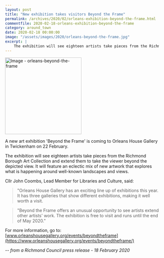 ```yaml
---
layout: post
title: "New exhibition takes visitors Beyond the Frame"
permalink: /archives/2020/02/orleans-exhibition-beyond-the-frame.html
commentfile: 2020-02-18-orleans-exhibition-beyond-the-frame
category: around_town
date: 2020-02-18 00:00:00
image: "/assets/images/2020/orleans-beyond-the-frame.jpg"
excerpt: |
    The exhibition will see eighteen artists take pieces from the Richmond Borough Art Collection and extend them to take the viewer beyond the depicted view. It will feature an eclectic mix of new artwork that explores what is happening around well-known landscapes and views.
---
```

<a href="/assets/images/2020/orleans-beyond-the-frame.jpg" title="Click for a larger image"><img src="/assets/images/2020/orleans-beyond-the-frame-thumb.jpg" width="250" alt="Image - orleans-beyond-the-frame"  class="photo right"/></a>

A new art exhibition 'Beyond the Frame' is coming to Orleans House Gallery in Twickenham on 22 February.

The exhibition will see eighteen artists take pieces from the Richmond Borough Art Collection and extend them to take the viewer beyond the depicted view. It will feature an eclectic mix of new artwork that explores what is happening around well-known landscapes and views.

Cllr John Coombs, Lead Member for Libraries and Culture, said:

> "Orleans House Gallery has an exciting line up of exhibitions this year. It has three galleries that show different exhibitions, making it well worth a visit.

> "Beyond the Frame offers an unusual opportunity to see artists extend other artists' work. The exhibition is free to visit and runs until the end of May 2020."

For more information, go to: [www.orleanshousegallery.org/events/beyondtheframe](https://www.orleanshousegallery.org/events/beyondtheframe/)

<cite>-- from a Richmond Council press release - 18
February 2020</cite>
